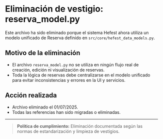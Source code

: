 # Eliminación de vestigio: reserva_model.py

Este archivo ha sido eliminado porque el sistema Hefest ahora utiliza un modelo unificado de Reserva definido en `src/core/hefest_data_models.py`.

## Motivo de la eliminación
- El archivo `reserva_model.py` no se utiliza en ningún flujo real de creación, edición ni visualización de reservas.
- Toda la lógica de reservas debe centralizarse en el modelo unificado para evitar inconsistencias y errores en la UI y servicios.

## Acción realizada
- Archivo eliminado el 01/07/2025.
- Todas las referencias han sido migradas o eliminadas.

---

> **Política de cumplimiento:** Eliminación documentada según las normas de estandarización y limpieza de vestigios.

